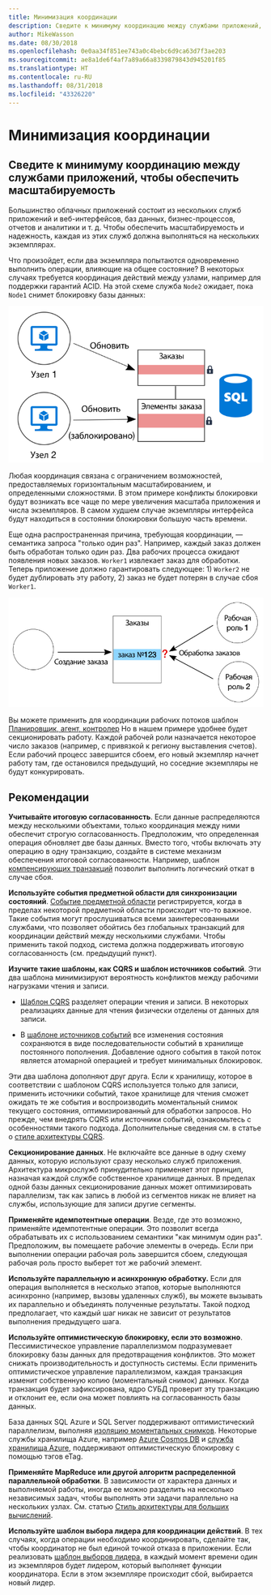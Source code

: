 ```yaml
---
title: Минимизация координации
description: Сведите к минимуму координацию между службами приложений, чтобы обеспечить масштабируемость
author: MikeWasson
ms.date: 08/30/2018
ms.openlocfilehash: 0e0aa34f851ee743a0c4bebc6d9ca63d7f3ae203
ms.sourcegitcommit: ae8a1de6f4af7a89a66a8339879843d945201f85
ms.translationtype: HT
ms.contentlocale: ru-RU
ms.lasthandoff: 08/31/2018
ms.locfileid: "43326220"
---
```

# <a name="minimize-coordination"></a>Минимизация координации 

## <a name="minimize-coordination-between-application-services-to-achieve-scalability"></a>Сведите к минимуму координацию между службами приложений, чтобы обеспечить масштабируемость

Большинство облачных приложений состоит из нескольких служб приложений и веб-интерфейсов, баз данных, бизнес-процессов, отчетов и аналитики и т. д. Чтобы обеспечить масштабируемость и надежность, каждая из этих служб должна выполняться на нескольких экземплярах. 

Что произойдет, если два экземпляра попытаются одновременно выполнить операции, влияющие на общее состояние? В некоторых случаях требуется координация действий между узлами, например для поддержки гарантий ACID. На этой схеме служба `Node2` ожидает, пока `Node1` снимет блокировку базы данных:

![](./images/database-lock.svg)

Любая координация связана с ограничением возможностей, предоставляемых горизонтальным масштабированием, и определенными сложностями. В этом примере конфликты блокировки будут возникать все чаще по мере увеличения масштаба приложения и числа экземпляров. В самом худшем случае экземпляры интерфейса будут находиться в состоянии блокировки большую часть времени.

Еще одна распространенная причина, требующая координации, — семантика запроса "только один раз". Например, каждый заказ должен быть обработан только один раз. Два рабочих процесса ожидают появления новых заказов. `Worker1` извлекает заказ для обработки. Теперь приложение должно гарантировать следующее: 1) `Worker2` не будет дублировать эту работу, 2) заказ не будет потерян в случае сбоя `Worker1`.

![](./images/coordination.svg)

Вы можете применить для координации рабочих потоков шаблон [Планировщик, агент, контролер][sas-pattern] Но в нашем примере удобнее будет секционировать работу. Каждой рабочей роли назначается некоторое число заказов (например, с привязкой к региону выставления счетов). Если рабочий процесс завершится сбоем, его новый экземпляр начнет работу там, где остановился предыдущий, но соседние экземпляры не будут конкурировать.

## <a name="recommendations"></a>Рекомендации

**Учитывайте итоговую согласованность**. Если данные распределяются между несколькими объектами, только координация между ними обеспечит строгую согласованность. Предположим, что определенная операция обновляет две базы данных. Вместо того, чтобы включать эту операцию в одну транзакцию, создайте в системе механизм обеспечения итоговой согласованности. Например, шаблон [компенсирующих транзакций][compensating-transaction] позволит выполнить логический откат в случае сбоя.

**Используйте события предметной области для синхронизации состояний**. [Событие предметной области][domain-event] регистрируется, когда в пределах некоторой предметной области происходит что-то важное. Такие события могут прослушиваться всеми заинтересованными службами, что позволяет обойтись без глобальных транзакций для координации действий между несколькими службами. Чтобы применить такой подход, система должна поддерживать итоговую согласованность (см. предыдущий пункт). 

**Изучите такие шаблоны, как CQRS и шаблон источников событий**. Эти два шаблона минимизируют вероятность конфликтов между рабочими нагрузками чтения и записи. 

- [Шаблон CQRS][cqrs-pattern] разделяет операции чтения и записи. В некоторых реализациях данные для чтения физически отделены от данных для записи. 

- В [шаблоне источников событий][event-sourcing] все изменения состояния сохраняются в виде последовательности событий в хранилище постоянного пополнения. Добавление одного события в такой поток является атомарной операцией и требует минимальных блокировок. 

Эти два шаблона дополняют друг друга. Если к хранилищу, которое в соответствии с шаблоном CQRS используется только для записи, применить источники событий, такое хранилище для чтения сможет ожидать те же события и воспроизводить моментальный снимок текущего состояния, оптимизированный для обработки запросов. Но прежде, чем внедрять CQRS или источники событий, ознакомьтесь с особенностями такого подхода. Дополнительные сведения см. в статье о [стиле архитектуры CQRS][cqrs-style].

**Секционирование данных**.  Не включайте все данные в одну схему данных, которую используют сразу несколько служб приложения. Архитектура микрослужб принудительно применяет этот принцип, назначая каждой службе собственное хранилище данных. В пределах одной базы данных секционирование данных может оптимизировать параллелизм, так как запись в любой из сегментов никак не влияет на службы, использующие для записи другие сегменты.

**Применяйте идемпотентные операции**. Везде, где это возможно, применяйте идемпотентные операции. Это позволит всегда обрабатывать их с использованием семантики "как минимум один раз". Предположим, вы помещаете рабочие элементы в очередь. Если при выполнении операции рабочая роль завершится сбоем, следующая рабочая роль просто выберет тот же рабочий элемент.

**Используйте параллельную и асинхронную обработку.** Если для операция выполняется в несколько этапов, которые выполняются асинхронно (например, вызовы удаленных служб), вы можете вызывать их параллельно и объединять полученные результаты. Такой подход предполагает, что каждый шаг никак не зависит от результатов выполнения предыдущего шага.   

**Используйте оптимистическую блокировку, если это возможно**. Пессимистическое управление параллелизмом подразумевает блокировку базы данных для предотвращения конфликтов. Это может снижать производительность и доступность системы. Если применить оптимистическое управление параллелизмом, каждая транзакция изменит собственную копию (моментальный снимок) данных. Когда транзакция будет зафиксирована, ядро СУБД проверит эту транзакцию и отклонит ее, если она может повлиять на согласованность базы данных. 

База данных SQL Azure и SQL Server поддерживают оптимистический параллелизм, выполняя [изоляцию моментальных снимков][sql-snapshot-isolation]. Некоторые службы хранилища Azure, например [Azure Cosmos DB][cosmosdb-faq] и [служба хранилища Azure][storage-concurrency], поддерживают оптимистическую блокировку с помощью тэгов eTag.

**Применяйте MapReduce или другой алгоритм распределенной параллельной обработки**. В зависимости от характера данных и выполняемой работы, иногда ее можно разделить на несколько независимых задач, чтобы выполнять эти задачи параллельно на нескольких узлах. См. статью [Стиль архитектуры для больших вычислений][big-compute].

**Используйте шаблон выбора лидера для координации действий**. В тех случаях, когда операции необходимо координировать, сделайте так, чтобы координатор не был единой точкой отказа в приложении. Если реализовать [шаблон выборов лидера][leader-election], в каждый момент времени один из экземпляров будет лидером, который выполняет функции координатора. Если в этом экземпляре происходит сбой, выбирается новый лидер. 
 

<!-- links -->

[big-compute]: ../architecture-styles/big-compute.md
[compensating-transaction]: ../../patterns/compensating-transaction.md
[cqrs-style]: ../architecture-styles/cqrs.md
[cqrs-pattern]: ../../patterns/cqrs.md
[cosmosdb-faq]: /azure/cosmos-db/faq
[domain-event]: https://martinfowler.com/eaaDev/DomainEvent.html
[event-sourcing]: ../../patterns/event-sourcing.md
[leader-election]: ../../patterns/leader-election.md
[sas-pattern]: ../../patterns/scheduler-agent-supervisor.md
[sql-snapshot-isolation]: /sql/t-sql/statements/set-transaction-isolation-level-transact-sql
[storage-concurrency]: https://azure.microsoft.com/blog/managing-concurrency-in-microsoft-azure-storage-2/